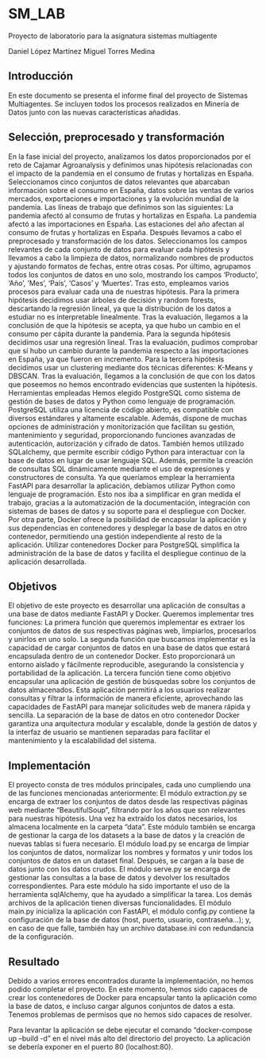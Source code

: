 # SM_LAB

Proyecto de laboratorio para la asignatura sistemas multiagente

Daniel López Martínez
Miguel Torres Medina

## Introducción
En este documento se presenta el informe final del proyecto de Sistemas Multiagentes. Se incluyen todos los procesos realizados en Minería de Datos junto con las nuevas características añadidas.
 
## Selección, preprocesado y transformación
En la fase inicial del proyecto, analizamos los datos proporcionados por el reto de Cajamar Agroanalysis y definimos unas hipótesis relacionadas con el impacto de la pandemia en el consumo de frutas y hortalizas en España. Seleccionamos cinco conjuntos de datos relevantes que abarcaban información sobre el consumo en España, datos sobre las ventas de varios mercados, exportaciones e importaciones y la evolución mundial de la pandemia.
Las líneas de trabajo que definimos son las siguientes:
La pandemia afectó al consumo de frutas y hortalizas en España.
La pandemia afectó a las importaciones en España.
Las estaciones del año afectan al consumo de frutas y hortalizas en España.
Después llevamos a cabo el preprocesado y transformación de los datos. Seleccionamos los campos relevantes de cada conjunto de datos para evaluar cada hipótesis y llevamos a cabo la limpieza de datos, normalizando nombres de productos y ajustando formatos de fechas, entre otras cosas.
Por último, agrupamos todos los conjuntos de datos en uno solo, mostrando los campos ‘Producto’, ‘Año’, ’Mes’, ‘País’, ‘Casos’ y ‘Muertes’. Tras esto, empleamos varios procesos para evaluar cada una de nuestras hipótesis.
Para la primera hipótesis decidimos usar árboles de decisión y random forests, descartando la regresión lineal, ya que la distribución de los datos a estudiar no es interpretable linealmente. Tras la evaluación, llegamos a la conclusión de que la hipótesis se acepta, ya que hubo un cambio en el consumo per cápita durante la pandemia.
Para la segunda hipótesis decidimos usar una regresión lineal. Tras la evaluación, pudimos comprobar que sí hubo un cambio durante la pandemia respecto a las importaciones en España, ya que fueron en incremento.
Para la tercera hipótesis decidimos usar un clustering mediante dos técnicas diferentes: K-Means y DBSCAN. Tras la evaluación, llegamos a la conclusión de que con los datos que poseemos no hemos encontrado evidencias que sustenten la hipótesis.
Herramientas empleadas
Hemos elegido PostgreSQL como sistema de gestión de bases de datos y Python como lenguaje de programación. PostgreSQL utiliza una licencia de código abierto, es compatible con diversos estándares y altamente escalable. Además, dispone de muchas opciones de administración y monitorización que facilitan su gestión,  mantenimiento y seguridad, proporcionando funciones avanzadas de autenticación, autorización y cifrado de datos.
También hemos utilizado SQLalchemy, que permite escribir código Python para interactuar con la base de datos en lugar de usar lenguaje SQL. Además, permite la creación de consultas SQL dinámicamente mediante el uso de expresiones y constructores de consulta.
Ya que queríamos emplear la herramienta FastAPI para desarrollar la aplicación, debíamos utilizar Python como lenguaje de programación. Esto nos iba a simplificar en gran medida el trabajo, gracias a la automatización de la documentación, integración con sistemas de bases de datos y su soporte para el despliegue con Docker.
Por otra parte, Docker ofrece la posibilidad de encapsular la aplicación y sus dependencias en contenedores y desplegar la base de datos en otro contenedor, permitiendo una gestión independiente al resto de la aplicación. Utilizar contenedores Docker para PostgreSQL simplifica la administración de la base de datos y facilita el despliegue continuo de la aplicación desarrollada.

## Objetivos
El objetivo de este proyecto es desarrollar una aplicación de consultas a una base de datos mediante FastAPI y Docker. Queremos implementar tres funciones:
La primera función que queremos implementar es extraer los conjuntos de datos de sus respectivas páginas web, limpiarlos, procesarlos y unirlos en uno solo.
La segunda función que buscamos implementar es la capacidad de cargar conjuntos de datos en una base de datos que estará encapsulada dentro de un contenedor Docker. Esto proporcionará un entorno aislado y fácilmente reproducible, asegurando la consistencia y portabilidad de la aplicación.
La tercera función tiene como objetivo encapsular una aplicación de gestión de búsquedas sobre los conjuntos de datos almacenados. Esta aplicación permitirá a los usuarios realizar consultas y filtrar la información de manera eficiente, aprovechando las capacidades de FastAPI para manejar solicitudes web de manera rápida y sencilla. La separación de la base de datos en otro contenedor Docker garantiza una arquitectura modular y escalable, donde la gestión de datos y la interfaz de usuario se mantienen separadas para facilitar el mantenimiento y la escalabilidad del sistema.

## Implementación
El proyecto consta de tres módulos principales, cada uno cumpliendo una de las funciones mencionadas anteriormente:
El módulo extraction.py se encarga de extraer los conjuntos de datos desde las respectivas páginas web mediante “BeautifulSoup”, filtrando por los años que son relevantes para nuestras hipótesis. Una vez ha extraído los datos necesarios, los almacena localmente en la carpeta “data”. Este módulo también se encarga de gestionar la carga de los datasets a la base de datos y la creación de nuevas tablas si fuera necesario.
El módulo load.py se encarga de limpiar los conjuntos de datos, normalizar los nombres y formatos y unir todos los conjuntos de datos en un dataset final. Después, se cargan a la base de datos junto con los datos crudos.
El módulo serve.py se encarga de gestionar las consultas a la base de datos y devolver los resultados correspondientes. Para este módulo ha sido importante el uso de la herramienta sqlAlchemy, que ha ayudado a simplificar la tarea.
Los demás archivos de la aplicación tienen diversas funcionalidades. El módulo main.py inicializa la aplicación con FastAPI, el módulo config.py contiene la configuración de la base de datos (host, puerto, usuario, contraseña…); y, en caso de que falle, también hay un archivo database.ini con redundancia de la configuración.

## Resultado
Debido a varios errores encontrados durante la implementación, no hemos podido completar el proyecto. En este momento, hemos sido capaces de crear los contenedores de Docker para encapsular tanto la aplicación como la base de datos, e incluso cargar algunos conjuntos de datos a esta. Tenemos problemas de permisos que no hemos sido capaces de resolver.

Para levantar la aplicación se debe ejecutar el comando “docker-compose up –build -d” en el nivel más alto del directorio del proyecto. La aplicación se debería exponer en el puerto 80 (localhost:80).
